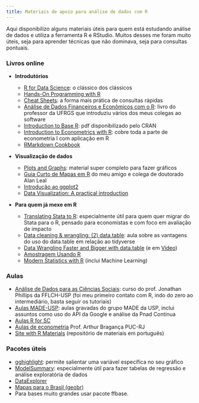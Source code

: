```yaml
---
title: Materiais de apoio para análise de dados com R
---
```


Aqui disponibilizo alguns materiais úteis para quem está estudando análise de dados e utiliza a ferramenta R e RStudio. Muitos desses me foram muito úteis, seja para aprender técnicas que não dominava, seja para consultas pontuais.

### Livros online

- **Introdutórios**
  - [R for Data Science](https://r4ds.had.co.nz/): o clássico dos clássicos
  - [Hands-On Programming with R](https://rstudio-education.github.io/hopr/)
  - [Cheat Sheets](https://www.rstudio.com/resources/cheatsheets/): a forma mais prática de consultas rápidas
  - [Análise de Dados Financeiros e Econômicos com o R](https://www.msperlin.com/adfeR/index.html): livro do professor da UFRGS que introduziu vários dos meus colegas ao software
  - [Introduction to Base R](https://cran.r-project.org/doc/manuals/r-release/R-intro.pdf): pdf disponibilizado pelo CRAN
  - [Introduction to Econometrics with R](https://www.econometrics-with-r.org/): cobre toda a parte de econometria I com aplicação em R
  - [RMarkdown Cookbook](https://bookdown.org/yihui/rmarkdown-cookbook/kable.html)

- **Visualização de dados**
  - [Plots and Graphs](https://github.com/Z3tt/OutlierConf2021/): material super completo para fazer gráficos
  - [Guia Curto de Mapas em R](https://alanleal-econ.com/index.php/guia-curto-de-mapas-no-r/) do meu amigo e colega de doutorado Alan Leal
  - [Introdução ao ggplot2](https://opencodecom.net/post/2021-08-22-introducao-ao-ggplot2/)
  - [Data Visualization: A practical introduction](https://socviz.co/)

- **Para quem já mexe em R**
  - [Translating Stata to R](https://stata2r.github.io/): especialmente útil para quem quer migrar do Stata para o R, pensado para economistas e com foco em avaliação de impacto
  - [Data cleaning & wrangling: (2) data.table](https://raw.githack.com/uo-ec607/lectures/master/05-datatable/05-datatable.html#1): aula sobre as vantagens do uso do data.table em relação ao tidyverse
  - [Data Wrangling Faster and Bigger with data.table](https://rpubs.com/NickCHK/data_wrangling_data_table) (e em [Vídeo](https://www.youtube.com/watch?v=EdPKcy1WKD0))
  - [Amostragem Usando R](https://amostragemcomr.github.io/livro/)
  - [Modern Statistics with R](https://www.modernstatisticswithr.com/) (inclui Machine Learning)

### Aulas
- [Análise de Dados para as Ciências Sociais](https://jonnyphillips.github.io/Ciencia_de_Dados/): curso do prof. Jonathan Phillips da FFLCH-USP (foi meu primeiro contato com R, indo do zero ao intermediário, basta seguir os tutoriais)
- [Aulas MADE-USP](https://www.youtube.com/watch?v=g_o3a2tgmu0): aulas gravadas do grupo MADE da USP, inclui assuntos como uso do API da Google e análise da Pnad Contínua
- [Aulas R for SC](https://preview.carpentries.org/r-socialsci/)
- [Aulas de econometria](https://arthurbraganca.com/econometria/) Prof. Arthur Bragança PUC-RJ
- [Site with R Materials](https://materiais-estudo-r.netlify.app/) (repositório de materiais em português)

### Pacotes úteis
- [gghighlight](https://yutannihilation.github.io/gghighlight/articles/gghighlight.html): permite salientar uma variável específica no seu gráfico
- [ModelSummary](https://github.com/vincentarelbundock/modelsummary): especialmente útil para fazer tabelas de regressão e análise exploratória de dados
- [DataExplorer](https://boxuancui.github.io/DataExplorer/articles/dataexplorer-intro.html) 
- [Mapas para o Brasil (geobr)](https://github.com/ipeaGIT/geobr)
- Para bases muito grandes usar pacote ffbase.
